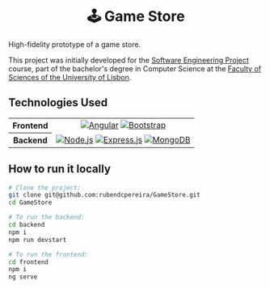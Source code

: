 <h1 align="center">🕹 Game Store</h1>
<p>High-fidelity prototype of a game store.</p>
<p>This project was initially developed for the <a href="https://fenix.ciencias.ulisboa.pt/degrees/engenharia-informatica-564500436615278/disciplina-curricular/564680825258177">Software Engineering Project</a> course, part of the bachelor's degree in Computer Science at the <a href="https://ciencias.ulisboa.pt/en">Faculty of Sciences of the University of Lisbon</a>.</p>

## Technologies Used
<table>
  <tr align="center">
    <th>Frontend</th>
    <td>
      <a href="https://angular.io"><img src="https://img.shields.io/badge/Angular-DD0031.svg?style=for-the-badge&logo=Angular&logoColor=white" alt="Angular" title="Angular"/></a>
      <a href="https://getbootstrap.com"><img src="https://img.shields.io/badge/Bootstrap-7952B3.svg?style=for-the-badge&logo=Bootstrap&logoColor=white" alt="Bootstrap" title="Bootstrap"/></a>
    </td>
  </tr>
  <tr align="center">
    <th>Backend</th>
    <td>
      <a href="https://nodejs.org"><img src="https://img.shields.io/badge/Node.js-339933.svg?style=for-the-badge&logo=nodedotjs&logoColor=white" alt="Node.js" title="Node.js"/></a>
      <a href="https://expressjs.com"><img src="https://img.shields.io/badge/Express-000000.svg?style=for-the-badge&logo=Express&logoColor=white" alt="Express.js" title="Express.js"/></a>
      <a href="https://www.mongodb.com"><img src="https://img.shields.io/badge/MongoDB-47A248.svg?style=for-the-badge&logo=MongoDB&logoColor=white" alt="MongoDB" title="MongoDB"/></a>
    </td>
  </tr>
</table>

## How to run it locally
```sh
# Clone the project:
git clone git@github.com:rubendcpereira/GameStore.git
cd GameStore

# To run the backend:
cd backend
npm i
npm run devstart

# To run the frontend:
cd frontend
npm i
ng serve
```

